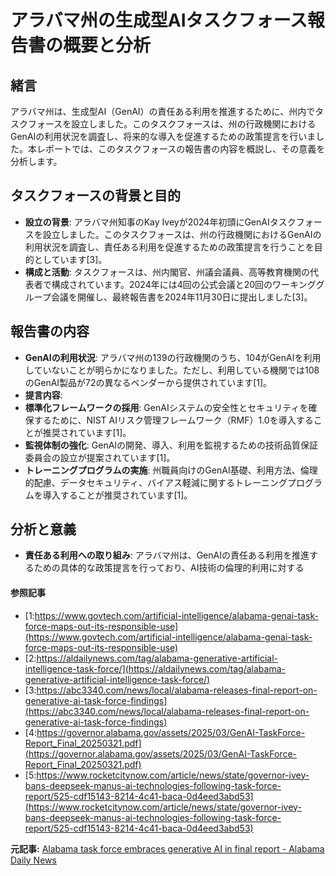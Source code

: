 # アラバマ州の生成型AIタスクフォース報告書の概要と分析

## 緒言

アラバマ州は、生成型AI（GenAI）の責任ある利用を推進するために、州内でタスクフォースを設立しました。このタスクフォースは、州の行政機関におけるGenAIの利用状況を調査し、将来的な導入を促進するための政策提言を行いました。本レポートでは、このタスクフォースの報告書の内容を概説し、その意義を分析します。

## タスクフォースの背景と目的

- **設立の背景**: アラバマ州知事のKay Iveyが2024年初頭にGenAIタスクフォースを設立しました。このタスクフォースは、州の行政機関におけるGenAIの利用状況を調査し、責任ある利用を促進するための政策提言を行うことを目的としています[3]。
- **構成と活動**: タスクフォースは、州内閣官、州議会議員、高等教育機関の代表者で構成されています。2024年には4回の公式会議と20回のワーキンググループ会議を開催し、最終報告書を2024年11月30日に提出しました[3]。

## 報告書の内容

- **GenAIの利用状況**: アラバマ州の139の行政機関のうち、104がGenAIを利用していないことが明らかになりました。ただし、利用している機関では108のGenAI製品が72の異なるベンダーから提供されています[1]。
- **提言内容**:
 - **標準化フレームワークの採用**: GenAIシステムの安全性とセキュリティを確保するために、NIST AIリスク管理フレームワーク（RMF）1.0を導入することが推奨されています[1]。
 - **監視体制の強化**: GenAIの開発、導入、利用を監視するための技術品質保証委員会の設立が提案されています[1]。
 - **トレーニングプログラムの実施**: 州職員向けのGenAI基礎、利用方法、倫理的配慮、データセキュリティ、バイアス軽減に関するトレーニングプログラムを導入することが推奨されています[1]。

## 分析と意義

- **責任ある利用への取り組み**: アラバマ州は、GenAIの責任ある利用を推進するための具体的な政策提言を行っており、AI技術の倫理的利用に対する

#### 参照記事
- [1:https://www.govtech.com/artificial-intelligence/alabama-genai-task-force-maps-out-its-responsible-use](https://www.govtech.com/artificial-intelligence/alabama-genai-task-force-maps-out-its-responsible-use)
- [2:https://aldailynews.com/tag/alabama-generative-artificial-intelligence-task-force/](https://aldailynews.com/tag/alabama-generative-artificial-intelligence-task-force/)
- [3:https://abc3340.com/news/local/alabama-releases-final-report-on-generative-ai-task-force-findings](https://abc3340.com/news/local/alabama-releases-final-report-on-generative-ai-task-force-findings)
- [4:https://governor.alabama.gov/assets/2025/03/GenAI-TaskForce-Report_Final_20250321.pdf](https://governor.alabama.gov/assets/2025/03/GenAI-TaskForce-Report_Final_20250321.pdf)
- [5:https://www.rocketcitynow.com/article/news/state/governor-ivey-bans-deepseek-manus-ai-technologies-following-task-force-report/525-cdf15143-8214-4c41-baca-0d4eed3abd53](https://www.rocketcitynow.com/article/news/state/governor-ivey-bans-deepseek-manus-ai-technologies-following-task-force-report/525-cdf15143-8214-4c41-baca-0d4eed3abd53)


**元記事:** [Alabama task force embraces generative AI in final report - Alabama Daily News](https://aldailynews.com/alabama-task-force-embraces-generative-ai-in-final-report/)